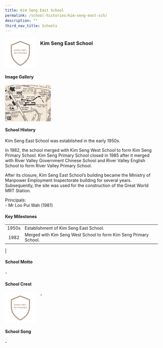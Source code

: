 ```yaml
---
title: Kim Seng East School
permalink: /school-histories/kim-seng-east-sch/
description: ""
third_nav_title: Schools
---
```

<img src="/images/kimsengeastsch1.png" style="width:20%;margin-right:15px;" align = "left">

### **Kim Seng East School**

<br clear="left">

#### **Image Gallery**

<p><a href="https://staging.d1yxymztqoj7qn.amplifyapp.com/images/kimsengeastsch2.jpg">  
<img src="/images/kimsengeastsch2.jpg" style="width:30%;margin-right:15px;" align = "left">
</a></p>

<br clear="left">

#### **School History**
Kim Seng East School was established in the early 1950s.  
  
In 1982, the school merged with Kim Seng West School to form Kim Seng Primary School. Kim Seng Primary School closed in 1985 after it merged with River Valley Government Chinese School and River Valley English School to form River Valley Primary School.  
  
After its closure, Kim Seng East School’s building became the Ministry of Manpower Employment Inspectorate building for several years. Subsequently, the site was used for the construction of the Great World MRT Station.  
  
Principals:<br>
\- Mr Loo Pui Wah (1981)

#### **Key Milestones**

|  |  |
|:---:|---|
| 1950s | Establishment of Kim Seng East School. |
| 1982 | Merged with Kim Seng West School to form Kim Seng Primary School. |
|

#### **School Motto**
\-

#### **School Crest**
<img src="/images/kimsengeastsch1.png" style="width:20%;margin-right:15px;" align = "left">

\-

<br clear="left">

#### **School Song**
\-